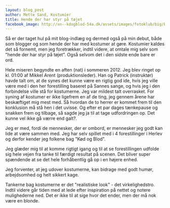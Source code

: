 ```yaml
---
layout: blog_post
author: Mette Sand, Kostumier
title: Hende der har styr på tøjet
facebook_image: http://xn--kdogblod-54a.dk/assets/images/fotoklub/big/bent-Koedogblod_-3213.jpg
---
```


Så er der taget hul på mit blog-indlæg og dermed også på min debut, både som blogger og som hende der har med kostumer at gøre. Kostumier kaldes det så fornemt, men jeg foretrækker, indtil videre, at omtale mig selv som "hende der har styr på tøjet". Også selvom det i den sidste ende bare er ord.

Hele miseren begyndte en aften (nat) i sommeren 2012. Jeg blev ringet op kl. 01:00 af Mikkel Arent (produktionsleder). Han og Patrick (instruktør) havde talt om, at de synes det kunne være en rigtig god ide, hvis jeg ville være med i den her forestilling baseret på Sannes sange, og hvis jeg i den forbindelse ville stå for kostumerne. Jeg var mildest talt overrasket. For syning af kostumer er ikke ligefrem en af de ting, jeg gennem årene har beskæftiget mig mest med. Så hvordan de to herrer er kommet frem til den konklusion må stå hen i det uvisse. Og efter et par dages tænkepause og snakken frem og tilbage, så sagde jeg ja til at tage udfordringen op. Det kunne vel ikke gå værre end galt?.

Jeg er med, fordi de mennesker, der er ombord, er mennesker jeg godt kan lide at være sammen med. Jeg har selv spillet med i 4 forestillinger i Herlev og derfor kender jeg folkene bag "Kød og Blod". 

Jeg glæder mig til at komme rigtigt igang og til at se forestillingen udfolde sig hele vejen fra tanke til færdigt resultat på scenen. Det bliver super spændende at se det hele forhåbentlig gå op i en højere enhed.

Jeg forventer, at jeg udover kostumerne, kan bidrage med godt humør, arbejdsomhed og helt sikkert kage.

Tankerne bag kostumerne er det "realistiske look" - det virkelighedstro. Indtil videre går tiden med at lede efter inspiration på nettet og notere mulighederne ned.  Det er ikke til at sige hvor det ender, men der må nok være en blonde.



